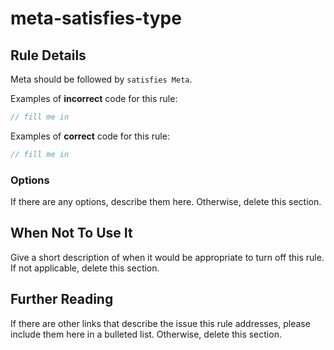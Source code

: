 # meta-satisfies-type

<!-- RULE-CATEGORIES:START -->
<!-- RULE-CATEGORIES:END -->

## Rule Details

Meta should be followed by `satisfies Meta`.

Examples of **incorrect** code for this rule:

```js
// fill me in
```

Examples of **correct** code for this rule:

```js
// fill me in
```

### Options

If there are any options, describe them here. Otherwise, delete this section.

## When Not To Use It

Give a short description of when it would be appropriate to turn off this rule. If not applicable, delete this section.

## Further Reading

If there are other links that describe the issue this rule addresses, please include them here in a bulleted list. Otherwise, delete this section.
